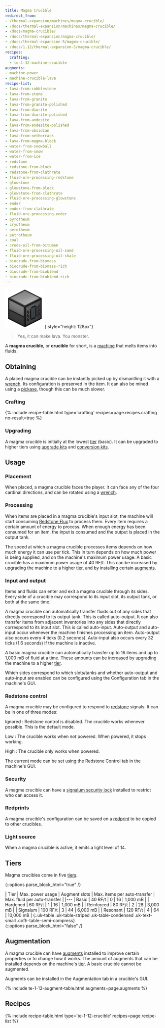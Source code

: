 ```yaml
---
title: Magma Crucible
redirect_from:
- /thermal-expansion/machines/magma-crucible/
- /docs/thermal-expansion/machines/magma-crucible/
- /docs/magma-crucible/
- /docs/thermal-expansion/magma-crucible/
- /docs/thermal-expansion-5/magma-crucible/
- /docs/1.12/thermal-expansion-5/magma-crucible/
recipes:
  crafting:
  - te-1-12-machine-crucible
augments:
- machine-power
- machine-crucible-lava
recipe-list:
- lava-from-cobblestone
- lava-from-stone
- lava-from-granite
- lava-from-granite-polished
- lava-from-diorite
- lava-from-diorite-polished
- lava-from-andesite
- lava-from-andesite-polished
- lava-from-obsidian
- lava-from-netherrack
- lava-from-magma-block
- water-from-snowball
- water-from-snow
- water-from-ice
- redstone
- redstone-from-block
- redstone-from-clathrate
- fluid-ore-processing-redstone
- glowstone
- glowstone-from-block
- glowstone-from-clathrate
- fluid-ore-processing-glowstone
- ender
- ender-from-clathrate
- fluid-ore-processing-ender
- pyrotheum
- cryotheum
- aerotheum
- petrotheum
- coal
- crude-oil-from-bitumen
- fluid-ore-processing-oil-sand
- fluid-ore-processing-oil-shale
- biocrude-from-biomass
- biocrude-from-biomass-rich
- biocrude-from-bioblend
- biocrude-from-bioblend-rich
---
```


![Magma crucible](/assets/images/thermal-expansion-5/magma-crucible.png){:style="height: 128px"}

> Yes, it can make lava. You monster.


A **magma crucible**, or **crucible** for short, is a [machine](/docs/1.12/thermal-expansion/machines/)
that melts items into fluids.


Obtaining
---------

A placed magma crucible can be instantly picked up by dismantling it with a
[wrench](/docs/1.12/wrenches/). Its configuration is preserved in the item. It can
also be mined using a [pickaxe](https://minecraft.gamepedia.com/Pickaxe), though
this can be much slower.

### Crafting
{% include recipe-table.html type='crafting' recipes=page.recipes.crafting no-result=true %}

### Upgrading
A magma crucible is initially at the lowest [tier](#tiers) (basic). It can be
upgraded to higher tiers using [upgrade kits](/docs/1.12/thermal-foundation/upgrade-kits/) and
[conversion kits](/docs/1.12/thermal-foundation/conversion-kits/).


Usage
-----

### Placement
When placed, a magma crucible faces the player. It can face any of the four
cardinal directions, and can be rotated using a [wrench](/docs/1.12/wrenches/).

### Processing
When items are placed in a magma crucible's input slot, the machine will start
consuming [Redstone Flux](/docs/redstone-flux/) to process them. Every item
requires a certain amount of energy to process. When enough energy has been
consumed for an item, the input is consumed and the output is placed in the
output tank.

The speed at which a magma crucible processes items depends on how much energy
it can use per tick. This in turn depends on how much power is being supplied,
and on the machine's maximum power usage. A basic crucible has a maximum power
usage of 40 RF/t. This can be increased by upgrading the machine to a higher
[tier](#tiers), and by installing certain [augments](#augmentation).

### Input and output
Items and fluids can enter and exit a magma crucible through its sides. Every
side of a crucible may correspond to its input slot, its output tank, or both at
the same time.

A magma crucible can automatically transfer fluids out of any sides that
directly correspond to its output tank. This is called auto-output. It can also
transfer items from adjacent inventories into any sides that directly correspond
to its input slot. This is called auto-input. Auto-output and auto-input occur
whenever the machine finishes processing an item. Auto-output also occurs every
4 ticks (0.2 seconds). Auto-input also occurs every 32 ticks (1.6 seconds) if
the machine is inactive.

A basic magma crucible can automatically transfer up to 16 items and up to 1,000
mB of fluid at a time. These amounts can be increased by upgrading the machine
to a higher [tier](#tiers).

Which sides correspond to which slots/tanks and whether auto-output and
auto-input are enabled can be configured using the Configuration tab in the
machine's GUI.

### Redstone control
A magma crucible may be configured to respond to
[redstone](https://minecraft.gamepedia.com/Redstone) signals. It can be in one
of three modes:

Ignored
: Redstone control is disabled. The crucible works whenever possible. This is
the default mode.

Low
: The crucible works when *not* powered. When powered, it stops working.

High
: The crucible only works when powered.

The current mode can be set using the Redstone Control tab in the machine's GUI.

### Security
A magma crucible can have a [signalum security
lock](/docs/1.12/thermal-foundation/signalum-security-lock/) installed to restrict who can access it.

### Redprints
A magma crucible's configuration can be saved on a [redprint](/docs/1.12/thermal-foundation/redprint/)
to be copied to other crucibles.

### Light source
When a magma crucible is active, it emits a light level of 14.


Tiers
-----

Magma crucibles come in five [tiers](/docs/1.12/thermal-foundation/tiers/).

{::options parse_block_html="true" /}
<div class="uk-overflow-container">
| Tier | Max. power usage | Augment slots | Max. items per auto-transfer | Max. fluid per auto-transfer |
|---
| Basic | 40 RF/t | 0 | 16 | 1,000 mB |
| Hardened | 60 RF/t | 1 | 16 | 1,000 mB |
| Reinforced | 80 RF/t | 2 | 28 | 3,000 mB |
| Signalum | 100 RF/t | 3 | 44 | 6,000 mB |
| Resonant | 120 RF/t | 4 | 64 | 10,000 mB |
{:.uk-table .uk-table-striped .uk-table-condensed .uk-text-small .cofh-table-semi-compress}
</div>
{::options parse_block_html="false" /}


Augmentation
------------

A magma crucible can have [augments](/docs/1.12/thermal-expansion/augments/) installed to improve
certain properties or to change how it works. The amount of augments that can be
installed depends on the machine's [tier](#tiers). A basic crucible cannot be
augmented.

Augments can be installed in the Augmentation tab in a crucible's GUI.

{% include te-1-12-augment-table.html augments=page.augments %}


Recipes
-------

{% include recipe-table.html type='te-1-12-crucible' recipes=page.recipe-list %}
